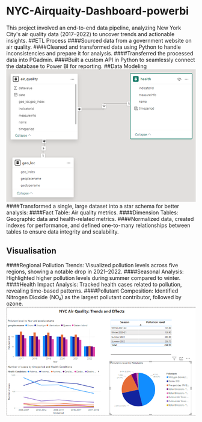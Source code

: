 # NYC-Airquaity-Dashboard-powerbi
This project involved an end-to-end data pipeline, analyzing New York City's air quality data (2017–2022) to uncover trends and actionable insights.
##ETL Process
####Sourced data from a government website on air quality.
####Cleaned and transformed data using Python to handle inconsistencies and prepare it for analysis.
####Transferred the processed data into PGadmin.
####Built a custom API in Python to seamlessly connect the database to Power BI for reporting.
##Data Modeling
![datamode](https://github.com/rishinawani/NYC-Airquaity-Dashboard-powerbi/blob/main/datamodel.PNG)
####Transformed a single, large dataset into a star schema for better analysis:
####Fact Table: Air quality metrics.
####Dimension Tables: Geographic data and health-related metrics.
####Normalized data, created indexes for performance, and defined one-to-many relationships between tables to ensure data integrity and scalability.
## Visualisation
 ####Regional Pollution Trends: Visualized pollution levels across five regions, showing a notable drop in 2021–2022.
 ####Seasonal Analysis: Highlighted higher pollution levels during summer compared to winter.
 ####Health Impact Analysis: Tracked health cases related to pollution, revealing time-based patterns.
 ####Pollutant Composition: Identified Nitrogen Dioxide (NO₂) as the largest pollutant contributor, followed by ozone.
![dashoard](https://github.com/rishinawani/NYC-Airquaity-Dashboard-powerbi/blob/main/dashoard_y.PNG)



